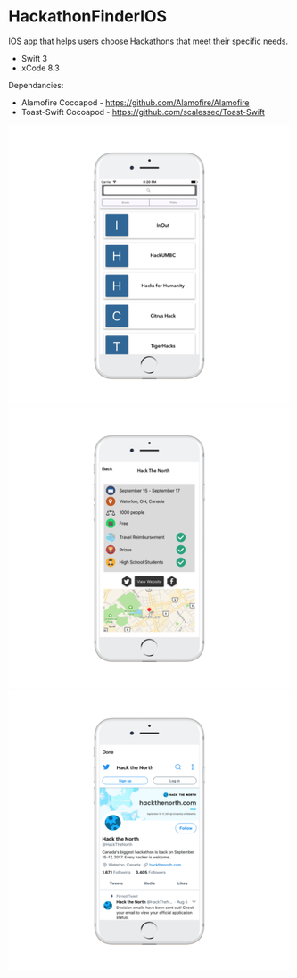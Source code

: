 # HackathonFinderIOS
IOS app that helps users choose Hackathons that meet their specific needs.

* Swift 3
* xCode 8.3

Dependancies:
  * Alamofire Cocoapod - https://github.com/Alamofire/Alamofire
  * Toast-Swift Cocoapod - https://github.com/scalessec/Toast-Swift
 
![Alt text](/MainScreen.png?raw=true "Landing Screen")
![Alt text](/DetailPageScreenShot.png?raw=true "Hackathon Detail View Screen")
![Alt text](/twitterSegueScreenShot.png?raw=true "Hackathon Web View Twitter Screen")
